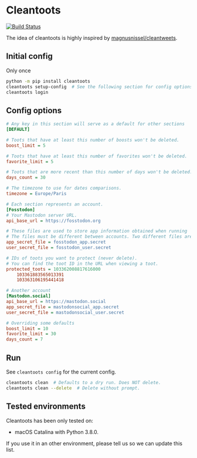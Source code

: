 # Cleantoots
[![Build Status](https://img.shields.io/endpoint.svg?url=https%3A%2F%2Factions-badge.atrox.dev%2FCrocmagnon%2Fcleantoots%2Fbadge&style=flat)](https://actions-badge.atrox.dev/Crocmagnon/cleantoots/goto)

The idea of cleantoots is highly inspired by [magnusnissel/cleantweets](https://github.com/magnusnissel/cleantweets).

## Initial config

Only once

```bash
python -m pip install cleantoots
cleantoots setup-config  # See the following section for config options
cleantoots login
```

## Config options

```ini
# Any key in this section will serve as a default for other sections
[DEFAULT]

# Toots that have at least this number of boosts won't be deleted.
boost_limit = 5

# Toots that have at least this number of favorites won't be deleted.
favorite_limit = 5

# Toots that are more recent than this number of days won't be deleted.
days_count = 30

# The timezone to use for dates comparisons.
timezone = Europe/Paris

# Each section represents an account.
[Fosstodon]
# Your Mastodon server URL.
api_base_url = https://fosstodon.org

# These files are used to store app information obtained when running `login`.
# The files must be different between accounts. Two different files are required per account.
app_secret_file = fosstodon_app.secret
user_secret_file = fosstodon_user.secret

# IDs of toots you want to protect (never delete).
# You can find the toot ID in the URL when viewing a toot.
protected_toots = 103362008817616000
    103361883565013391
    103363106195441418

# Another account
[Mastodon.social]
api_base_url = https://mastodon.social
app_secret_file = mastodonsocial_app.secret
user_secret_file = mastodonsocial_user.secret

# Overriding some defaults
boost_limit = 10
favorite_limit = 30
days_count = 7
```

## Run

See `cleantoots config` for the current config.

```bash
cleantoots clean  # Defaults to a dry run. Does NOT delete.
cleantoots clean --delete  # Delete without prompt.
```

## Tested environments
Cleantoots has been only tested on:

* macOS Catalina with Python 3.8.0.

If you use it in an other environment, please tell us so we can update this list.